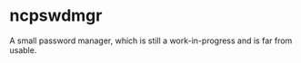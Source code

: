ncpswdmgr
=========
A small password manager,
which is still a work-in-progress
and is far from usable.
